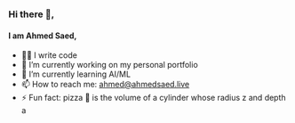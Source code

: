 ### Hi there 👋,
#### I am Ahmed Saed,

- 👨‍💻 I write code
- 🔭 I’m currently working on my personal portfolio 
- 🌱 I’m currently learning AI/ML
- 📫 How to reach me: ahmed@ahmedsaed.live
- ⚡ Fun fact: pizza 🍕 is the volume of a cylinder whose radius z and depth a
